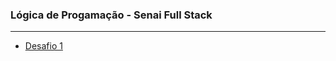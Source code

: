 ### Lógica de Progamação - Senai Full Stack
---
- [Desafio 1](https://github.com/kaylannesantos/logicaProgramacao/tree/main/desafio01)
